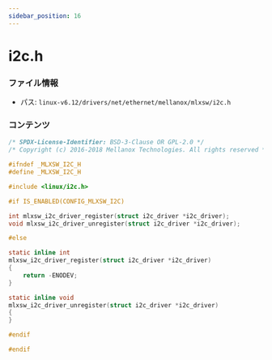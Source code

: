```yaml
---
sidebar_position: 16
---
```

# i2c.h

### ファイル情報

- パス: `linux-v6.12/drivers/net/ethernet/mellanox/mlxsw/i2c.h`

### コンテンツ

```h
/* SPDX-License-Identifier: BSD-3-Clause OR GPL-2.0 */
/* Copyright (c) 2016-2018 Mellanox Technologies. All rights reserved */

#ifndef _MLXSW_I2C_H
#define _MLXSW_I2C_H

#include <linux/i2c.h>

#if IS_ENABLED(CONFIG_MLXSW_I2C)

int mlxsw_i2c_driver_register(struct i2c_driver *i2c_driver);
void mlxsw_i2c_driver_unregister(struct i2c_driver *i2c_driver);

#else

static inline int
mlxsw_i2c_driver_register(struct i2c_driver *i2c_driver)
{
	return -ENODEV;
}

static inline void
mlxsw_i2c_driver_unregister(struct i2c_driver *i2c_driver)
{
}

#endif

#endif

```
